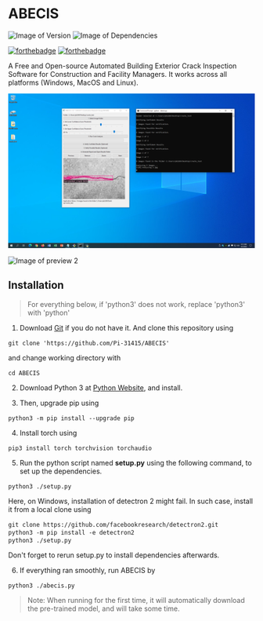 # ABECIS
![Image of Version](https://img.shields.io/badge/version-v1.0-green)
![Image of Dependencies](https://img.shields.io/badge/dependencies-up%20to%20date-brightgreen)

[![forthebadge](https://forthebadge.com/images/badges/made-with-python.svg)](https://forthebadge.com)
[![forthebadge](https://forthebadge.com/images/badges/powered-by-qt.svg)](https://forthebadge.com)

A Free and Open-source Automated Building Exterior Crack Inspection Software for Construction and Facility Managers. It works across all platforms (Windows, MacOS and Linux).

![Image of preview 1](./media/windows.png)

![Image of preview 2](./media/mac.png)

## Installation

> For everything below, if 'python3' does not work, replace 'python3' with 'python'

1. Download [Git](https://git-scm.com/) if you do not have it. And clone this repository using

```
git clone 'https://github.com/Pi-31415/ABECIS'
```

and change working directory with

```
cd ABECIS
```

2. Download Python 3 at [Python Website](https://www.python.org/downloads/), and install.

3. Then, upgrade pip using

```
python3 -m pip install --upgrade pip
```

4. Install torch using

```
pip3 install torch torchvision torchaudio
```

5. Run the python script named **setup.py** using the following command, to set up the dependencies.

```
python3 ./setup.py
```

Here, on Windows, installation of detectron 2 might fail. In such case, install it from a local clone using

```
git clone https://github.com/facebookresearch/detectron2.git
python3 -m pip install -e detectron2
python3 ./setup.py
```
Don't forget to rerun setup.py to install dependencies afterwards.

6. If everything ran smoothly, run ABECIS by

```
python3 ./abecis.py
```

> Note: When running for the first time, it will automatically download the pre-trained model, and will take some time.
